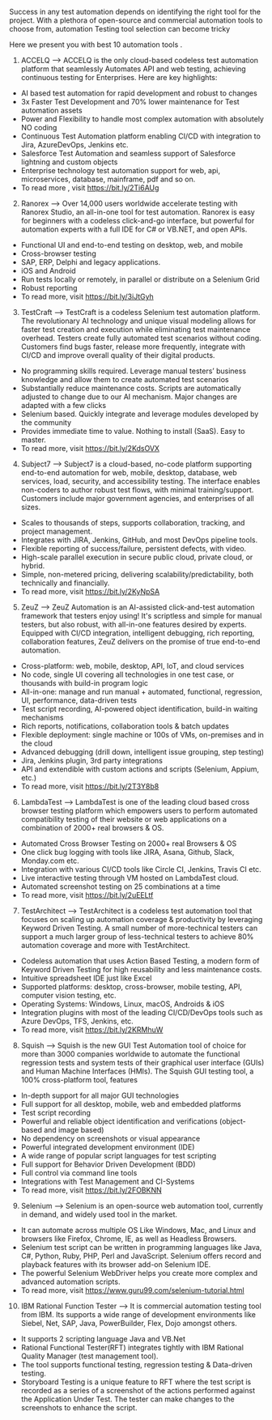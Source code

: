 Success in any test automation depends on identifying the right tool for the project. With a plethora of open-source and commercial automation tools to choose from, automation Testing tool selection can become tricky

Here we present you with best 10 automation tools .

1. ACCELQ --> ACCELQ is the only cloud-based codeless test automation platform that seamlessly Automates API and web testing, achieving continuous testing for Enterprises. Here are key highlights:
- AI based test automation for rapid development and robust to changes
- 3x Faster Test Development and 70% lower maintenance for Test automation assets
- Power and Flexibility to handle most complex automation with absolutely NO coding
- Continuous Test Automation platform enabling CI/CD with integration to Jira, AzureDevOps, Jenkins etc.
- Salesforce Test Automation and seamless support of Salesforce lightning and custom objects
- Enterprise technology test automation support for web, api, microservices, database, mainframe, pdf and so on.
-  To read more , visit https://bit.ly/2Ti6AUg

2. Ranorex --> Over 14,000 users worldwide accelerate testing with Ranorex Studio, an all-in-one tool for test automation. Ranorex is easy for beginners with a codeless click-and-go interface, but powerful for automation experts with a full IDE for C# or VB.NET, and open APIs.
- Functional UI and end-to-end testing on desktop, web, and mobile
- Cross-browser testing
- SAP, ERP, Delphi and legacy applications.
- iOS and Android
- Run tests locally or remotely, in parallel or distribute on a Selenium Grid
- Robust reporting
- To read more, visit https://bit.ly/3iJtGyh

3. TestCraft --> TestCraft is a codeless Selenium test automation platform. The revolutionary AI technology and unique visual modeling allows for faster test creation and execution while eliminating test maintenance overhead. Testers create fully automated test scenarios without coding. Customers find bugs faster, release more frequently, integrate with CI/CD and improve overall quality of their digital products.
- No programming skills required. Leverage manual testers’ business knowledge and allow them to create automated test scenarios
- Substantially reduce maintenance costs. Scripts are automatically adjusted to change due to our AI mechanism. Major changes are adapted with a few clicks
- Selenium based. Quickly integrate and leverage modules developed by the community
- Provides immediate time to value. Nothing to install (SaaS). Easy to master.
- To read more, visit https://bit.ly/2KdsOVX

4. Subject7 --> Subject7 is a cloud-based, no-code platform supporting end-to-end automation for web, mobile, desktop, database, web services, load, security, and accessibility testing. The interface enables non-coders to author robust test flows, with minimal training/support. Customers include major government agencies, and enterprises of all sizes.
- Scales to thousands of steps, supports collaboration, tracking, and project management.
- Integrates with JIRA, Jenkins, GitHub, and most DevOps pipeline tools.
- Flexible reporting of success/failure, persistent defects, with video.
- High-scale parallel execution in secure public cloud, private cloud, or hybrid.
- Simple, non-metered pricing, delivering scalability/predictability, both technically and financially.
- To read more, visit https://bit.ly/2KyNpSA

5. ZeuZ --> ZeuZ Automation is an AI-assisted click-and-test automation framework that testers enjoy using! It's scriptless and simple for manual testers, but also robust, with all-in-one features desired by experts. Equipped with CI/CD integration, intelligent debugging, rich reporting, collaboration features, ZeuZ delivers on the promise of true end-to-end automation.
- Cross-platform: web, mobile, desktop, API, IoT, and cloud services
- No code, single UI covering all technologies in one test case, or thousands with build-in program logic
- All-in-one: manage and run manual + automated, functional, regression, UI, performance, data-driven tests
- Test script recording, AI-powered object identification, build-in waiting mechanisms
- Rich reports, notifications, collaboration tools & batch updates
- Flexible deployment: single machine or 100s of VMs, on-premises and in the cloud
- Advanced debugging (drill down, intelligent issue grouping, step testing)
- Jira, Jenkins plugin, 3rd party integrations
- API and extendible with custom actions and scripts (Selenium, Appium, etc.)
- To read more, visit https://bit.ly/2T3Y8b8

6. LambdaTest --> LambdaTest is one of the leading cloud based cross browser testing platform which empowers users to perform automated compatibility testing of their website or web applications on a combination of 2000+ real browsers & OS.
- Automated Cross Browser Testing on 2000+ real Browsers & OS
- One click bug logging with tools like JIRA, Asana, Github, Slack, Monday.com etc.
- Integration with various CI/CD tools like Circle CI, Jenkins, Travis CI etc.
- Live interactive testing through VM hosted on LambdaTest cloud.
- Automated screenshot testing on 25 combinations at a time
- To read more, visit https://bit.ly/2uEELtf

7. TestArchitect --> TestArchitect is a codeless test automation tool that focuses on scaling up automation coverage & productivity by leveraging Keyword Driven Testing. A small number of more-technical testers can support a much larger group of less-technical testers to achieve 80% automation coverage and more with TestArchitect.
- Codeless automation that uses Action Based Testing, a modern form of Keyword Driven Testing for high reusability and less maintenance costs.
- Intuitive spreadsheet IDE just like Excel
- Supported platforms: desktop, cross-browser, mobile testing, API, computer vision testing, etc.
- Operating Systems: Windows, Linux, macOS, Androids & iOS
- Integration plugins with most of the leading CI/CD/DevOps tools such as Azure DevOps, TFS, Jenkins, etc.
- To read more, visit https://bit.ly/2KRMhuW

8. Squish --> Squish is the new GUI Test Automation tool of choice for more than 3000 companies worldwide to automate the functional regression tests and system tests of their graphical user interface (GUIs) and Human Machine Interfaces (HMIs). The Squish GUI testing tool, a 100% cross-platform tool, features
- In-depth support for all major GUI technologies
- Full support for all desktop, mobile, web and embedded platforms
- Test script recording
- Powerful and reliable object identification and verifications (object-based and image based)
- No dependency on screenshots or visual appearance
- Powerful integrated development environment (IDE)
- A wide range of popular script languages for test scripting
- Full support for Behavior Driven Development (BDD)
- Full control via command line tools
- Integrations with Test Management and CI-Systems
- To read more, visit https://bit.ly/2FOBKNN

9. Selenium --> Selenium is an open-source web automation tool, currently in demand, and widely used tool in the market. 
- It can automate across multiple OS Like Windows, Mac, and Linux and browsers like Firefox, Chrome, IE, as well as Headless Browsers. 
- Selenium test script can be written in programming languages like Java, C#, Python, Ruby, PHP, Perl and JavaScript. Selenium offers record and playback features with its browser add-on Selenium IDE. 
- The powerful Selenium WebDriver helps you create more complex and advanced automation scripts.
- To read more, visit https://www.guru99.com/selenium-tutorial.html

10. IBM Rational Function Tester --> It is commercial automation testing tool from IBM. Its supports a wide range of development environments like Siebel, Net, SAP, Java, PowerBuilder, Flex, Dojo amongst others.
- It supports 2 scripting language Java and VB.Net
- Rational Functional Tester(RFT) integrates tightly with IBM Rational Quality Manager (test management tool).
- The tool supports functional testing, regression testing & Data-driven testing.
- Storyboard Testing is a unique feature to RFT where the test script is recorded as a series of a screenshot of the actions performed against the Application Under Test. The tester can make changes to the screenshots to enhance the script.


